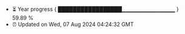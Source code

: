 - ⏳ Year progress { █████████████████▁▁▁▁▁▁▁▁▁▁▁▁▁ } 59.89 %
- ⏰ Updated on Wed, 07 Aug 2024 04:24:32 GMT

